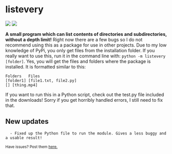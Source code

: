 # listevery
![](https://shields.io/badge/pypi-0.1.5-blue) ![](https://shields.io/badge/made%20with-python-lightgray)

__A small program which can list contents of directories and subdirectories, without a depth limit!__ Right now there are a few bugs so I do not recommend using this as a package for use in other projects. Due to my low knowledge of PyPi, you only get files from the installation folder. If you really want to use this, run it in the command line with: `python -m listevery [folder]`. Yes, you will get the files and folders where the package is installed. It is formatted similar to this:
```
Folders   Files
[folder1] [file1.txt, file2.py]
[] [thing.mp4]
```
If you want to run this in a Python script, check out the test.py file included in the downloads! Sorry if you get horribly handled errors, I still need to fix that.

## New updates
```
  - Fixed up the Python file to run the module. Gives a less buggy and a usable result!
```

<sub>Have issues? Post them <a href='https://github.com/themysticsavages/listevery/issues/new/choose'>here.</sub>